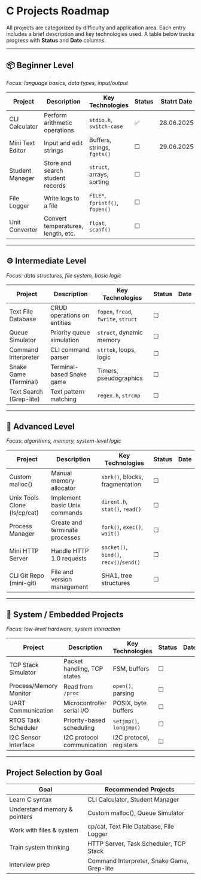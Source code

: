 # C Projects Roadmap

All projects are categorized by difficulty and application area. Each entry includes a brief description and key technologies used. A table below tracks progress with **Status** and **Date** columns.

---

## 📦 Beginner Level  
_Focus: language basics, data types, input/output_

| Project | Description | Key Technologies | Status | Statrt Date |
|--------|-------------|------------------|--------|------|
|  CLI Calculator | Perform arithmetic operations | `stdio.h`, `switch-case` | ✅  | 28.06.2025 |
| Mini Text Editor | Input and edit strings | Buffers, strings, `fgets()` | ☐ | 29.06.2025 |
| Student Manager | Store and search student records | `struct`, arrays, sorting | ☐ | |
| File Logger | Write logs to a file | `FILE*`, `fprintf()`, `fopen()` | ☐ | |
| Unit Converter | Convert temperatures, length, etc. | `float`, `scanf()` | ☐ | |

---

## ⚙️ Intermediate Level  
_Focus: data structures, file system, basic logic_

| Project | Description | Key Technologies | Status | Date |
|--------|-------------|------------------|--------|------|
| Text File Database | CRUD operations on entities | `fopen`, `fread`, `fwrite`, `struct` | ☐ | |
| Queue Simulator | Priority queue simulation | `struct`, dynamic memory | ☐ | |
| Command Interpreter | CLI command parser | `strtok`, loops, logic | ☐ | |
| Snake Game (Terminal) | Terminal-based Snake game | Timers, pseudographics | ☐ | |
| Text Search (Grep-lite) | Text pattern matching | `regex.h`, `strcmp` | ☐ | |

---

## 🧠 Advanced Level  
_Focus: algorithms, memory, system-level logic_

| Project | Description | Key Technologies | Status | Date |
|--------|-------------|------------------|--------|------|
| Custom malloc() | Manual memory allocator | `sbrk()`, blocks, fragmentation | ☐ | |
| Unix Tools Clone (ls/cp/cat) | Implement basic Unix commands | `dirent.h`, `stat()`, `read()` | ☐ | |
| Process Manager | Create and terminate processes | `fork()`, `exec()`, `wait()` | ☐ | |
| Mini HTTP Server | Handle HTTP 1.0 requests | `socket()`, `bind()`, `recv()`/`send()` | ☐ | |
| CLI Git Repo (mini-git) | File and version management | SHA1, tree structures | ☐ | |

---

## 📡 System / Embedded Projects  
_Focus: low-level hardware, system interaction_

| Project | Description | Key Technologies | Status | Date |
|--------|-------------|------------------|--------|------|
| TCP Stack Simulator | Packet handling, TCP states | FSM, buffers | ☐ | |
| Process/Memory Monitor | Read from `/proc` | `open()`, parsing | ☐ | |
| UART Communication | Microcontroller serial I/O | POSIX, byte buffers | ☐ | |
| RTOS Task Scheduler | Priority-based scheduling | `setjmp()`, `longjmp()` | ☐ | |
| I2C Sensor Interface | I2C protocol communication | I2C protocol, registers | ☐ | |

---

## Project Selection by Goal

| Goal | Recommended Projects |
|------|----------------------|
| Learn C syntax | CLI Calculator, Student Manager |
| Understand memory & pointers | Custom malloc(), Queue Simulator |
| Work with files & system | cp/cat, Text File Database, File Logger |
| Train system thinking | HTTP Server, Task Scheduler, TCP Stack |
| Interview prep | Command Interpreter, Snake Game, Grep-lite |